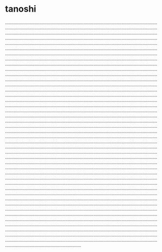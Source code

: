 # tanoshi
..................................................................................................................................................................................................................................................................................................................................................................................................................................................................................................................................................................................................................................................................................................................................................................................................................................................................................................................................................................................................................................................................................................................................................................................................................................................................................................................................................................................................................................................................................................................................................................................................................................................................................................................................................................................................................................................................................................................................................................................................................................................................................................................................................................................................................................................................................................................................................................................................................................................................................................................................................................................................................................................................................................................................................................................................................................................................................................................................................................................................................................................................................................................................................................................................................................................................................................................................................................................................................................................................................................................................................................................................................................................................................................................................................................................................................................................................................................................................................................................................................................................................................................................................................................................................................................................................................................................................................................................................................................................................................................................................................................................................................................................................................................................................................................................................................................................................................................................................................................................................................................................................................................................................................................................................................................................................................................................................................................................................................................................................................................................................................................................................................